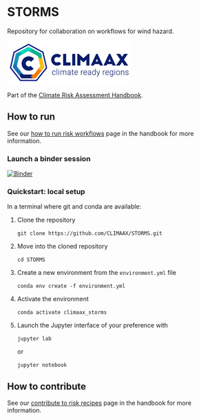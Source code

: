 # STORMS

Repository for collaboration on workflows for wind hazard.

[<img src="https://raw.githubusercontent.com/CLIMAAX/crabook/main/crabook/logo.png" height="100" />](https://climaax.eu)

Part of the [Climate Risk Assessment Handbook](https://handbook.climaax.eu/notebooks/workflows/storms.html).


## How to run

See our [how to run risk workflows](https://handbook.climaax.eu/notebooks/workflows_how_to.html) page in the handbook for more information.

### Launch a binder session

[![Binder](https://mybinder.org/badge_logo.svg)](https://mybinder.org/v2/gh/climaax/binder-env/main?urlpath=git-pull%3Frepo%3Dhttps%253A%252F%252Fgithub.com%252FCLIMAAX%252FSTORMS%26urlpath%3Dlab%252Ftree%252FSTORMS%252F%26branch%3Dmain)

### Quickstart: local setup

In a terminal where git and conda are available:

1.  Clone the repository

        git clone https://github.com/CLIMAAX/STORMS.git

2.  Move into the cloned repository

        cd STORMS

3.  Create a new environment from the `environment.yml` file

        conda env create -f environment.yml

4.  Activate the environment

        conda activate climaax_storms

5.  Launch the Jupyter interface of your preference with

        jupyter lab

    or

        jupyter notebook


## How to contribute

See our [contribute to risk recipes](https://handbook.climaax.eu/community/contribute.html) page in the handbook for more information.
